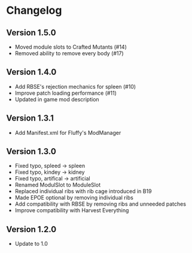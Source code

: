 # Changelog

## Version 1.5.0

- Moved module slots to Crafted Mutants (#14)
- Removed ability to remove every body (#17)

## Version 1.4.0

- Add RBSE's rejection mechanics for spleen (#10)
- Improve patch loading performance (#11)
- Updated in game mod description

## Version 1.3.1

- Add Manifest.xml for Fluffy's ModManager

## Version 1.3.0

- Fixed typo, spleed -> spleen
- Fixed typo, kindey -> kidney
- Fixed typo, artifical -> artificial
- Renamed ModulSlot to ModuleSlot
- Replaced individual ribs with rib cage introduced in B19
- Made EPOE optional by removing individual ribs
- Add compatibility with RBSE by removing ribs and unneeded patches
- Improve compatibility with Harvest Everything

## Version 1.2.0

- Update to 1.0
